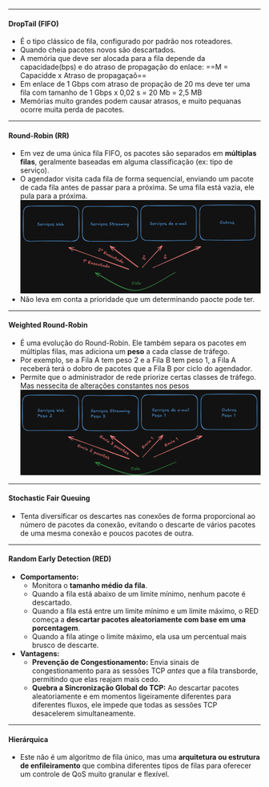 
---
#### **DropTail (FIFO)**
- É o tipo clássico de fila, configurado por padrão nos roteadores. 
- Quando cheia pacotes novos são descartados.
- A memória que deve ser alocada para a fila depende da capacidade(bps) e do atraso de propagação do enlace: ==M = Capacidde x Atraso de propagaçaõ== 
- Em enlace de 1 Gbps com atraso de propação de 20 ms deve ter uma fila com tamanho de 1 Gbps x 0,02 s = 20 Mb = 2,5 MB
- Memórias muito grandes podem causar atrasos, e muito pequanas ocorre muita perda de pacotes.
---
#### **Round-Robin (RR)**
- Em vez de uma única fila FIFO, os pacotes são separados em **múltiplas filas**, geralmente baseadas em alguma classificação (ex: tipo de serviço).
- O agendador visita cada fila de forma sequencial, enviando um pacote de cada fila antes de passar para a próxima. Se uma fila está vazia, ele pula para a próxima.
![Pasted image 20250606120427](../../attachments/Pasted%20image%2020250606120427.png)
- Não leva em conta a prioridade que um determinando paocte pode ter.

---
#### **Weighted Round-Robin**
- É uma evolução do Round-Robin. Ele também separa os pacotes em múltiplas filas, mas adiciona um **peso** a cada classe de tráfego.
- Por exemplo, se a Fila A tem peso 2 e a Fila B tem peso 1, a Fila A receberá terá o dobro de pacotes que a Fila B por ciclo do agendador.
- Permite que o administrador de rede priorize certas classes de tráfego. Mas nessecita de alterações constantes nos pesos
![Pasted image 20250606121409](../../attachments/Pasted%20image%2020250606121409.png)

---
#### **Stochastic Fair Queuing**
- Tenta diversificar os descartes nas conexões de forma proporcional ao número de pacotes da conexão, evitando o descarte de vários pacotes de uma mesma conexão e poucos pacotes de outra.

---
#### **Random Early Detection (RED)**
- **Comportamento:**
    - Monitora o **tamanho médio da fila**.
    - Quando a fila está abaixo de um limite mínimo, nenhum pacote é descartado.
    - Quando a fila está entre um limite mínimo e um limite máximo, o RED começa a **descartar pacotes aleatoriamente com base em uma porcentagem**.
    - Quando a fila atinge o limite máximo, ela usa um percentual mais brusco de descarte.
- **Vantagens:**
    - **Prevenção de Congestionamento:** Envia sinais de congestionamento para as sessões TCP _antes_ que a fila transborde, permitindo que elas reajam mais cedo.
    - **Quebra a Sincronização Global do TCP:** Ao descartar pacotes aleatoriamente e em momentos ligeiramente diferentes para diferentes fluxos, ele impede que todas as sessões TCP desacelerem simultaneamente.

---
#### **Hierárquica**
- Este não é um algoritmo de fila único, mas uma **arquitetura ou estrutura de enfileiramento** que combina diferentes tipos de filas para oferecer um controle de QoS muito granular e flexível.